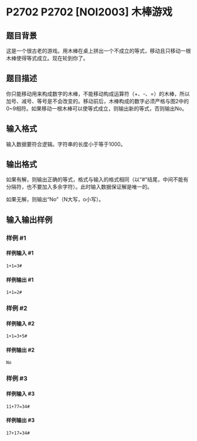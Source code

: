 # P2702 P2702 [NOI2003] 木棒游戏

## 题目背景

这是一个很古老的游戏。用木棒在桌上拼出一个不成立的等式，移动且只移动一根木棒使得等式成立。现在轮到你了。


## 题目描述

你只能移动用来构成数字的木棒，不能移动构成运算符（+、-、=）的木棒，所以加号、减号、等号是不会改变的。移动前后，木棒构成的数字必须严格与图2中的0~9相符。如果移动一根木棒可以使等式成立，则输出新的等式，否则输出No。


## 输入格式

输入数据要符合逻辑。字符串的长度小于等于1000。


## 输出格式

如果有解，则输出正确的等式，格式与输入的格式相同（以“#”结尾，中间不能有分隔符，也不要加入多余字符）。此时输入数据保证解是唯一的。

如果无解，则输出“No”（N大写，o小写）。


## 输入输出样例

### 样例 #1

#### 样例输入 #1

```
1+1=3#
```

#### 样例输出 #1

```
1+1=2#
```

### 样例 #2

#### 样例输入 #2

```
1+1=3+5#
```

#### 样例输出 #2

```
No
```

### 样例 #3

#### 样例输入 #3

```
11+77=34#
```

#### 样例输出 #3

```
17+17=34#
```

